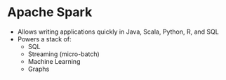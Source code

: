 # Apache Spark
* Allows writing applications quickly in Java, Scala, Python, R, and SQL
* Powers a stack of:
    * SQL
    * Streaming (micro-batch)
    * Machine Learning
    * Graphs
